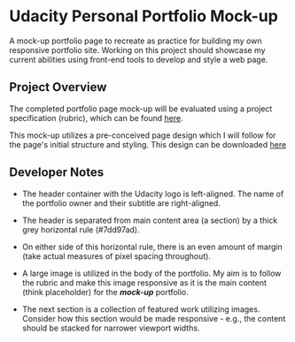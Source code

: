# Udacity Personal Portfolio Mock-up
A mock-up portfolio page to recreate as practice for building my own responsive portfolio site.  Working on this project should showcase my current abilities using front-end tools to develop and style a web page.

## Project Overview

The completed portfolio page mock-up will be evaluated using a project specification (rubric), which can be found [here](https://review.udacity.com/#!/rubrics/45/view).

This mock-up utilizes a pre-conceived page design which I will follow for the page's initial structure and styling.  This design can be downloaded [here](https://d17h27t6h515a5.cloudfront.net/topher/2017/November/5a136147_design-mockup-portfolio/design-mockup-portfolio.pdf)

## Developer Notes

- The header container with the Udacity logo is left-aligned.  The name of the portfolio owner and their subtitle are right-aligned.

- The header is separated from main content area (a section) by a thick grey horizontal rule (#7dd97ad).

- On either side of this horizontal rule, there is an even amount of margin (take actual measures of pixel spacing throughout).

- A large image is utilized in the body of the portfolio.  My aim is to follow the rubric and make this image responsive as it is the main content (think placeholder) for the **_mock-up_** portfolio.

- The next section is a collection of featured work utilizing images.  Consider how this section would be made responsive - e.g., the content should be stacked for narrower viewport widths.
